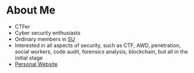 # About Me

- CTFer
- Cyber security enthusiasts 
- Ordinary members in [SU](https://su-team.cn/about/) 
- Interested in all aspects of security, such as CTF, AWD, penetration, social workers, code audit, forensics analysis, blockchain, but all in the initial stage
- [Personal Website](https://fushuling.com/) 
